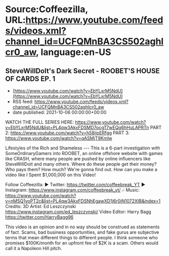 # Source:Coffeezilla, URL:https://www.youtube.com/feeds/videos.xml?channel_id=UCFQMnBA3CS502aghlcr0_aw, language:en-US

## SteveWillDoIt's Dark Secret - ROOBET'S HOUSE OF CARDS EP. 1
 - [https://www.youtube.com/watch?v=EbYLxrM5NdU](https://www.youtube.com/watch?v=EbYLxrM5NdU)
 - RSS feed: https://www.youtube.com/feeds/videos.xml?channel_id=UCFQMnBA3CS502aghlcr0_aw
 - date published: 2021-10-06 00:00:00+00:00

WATCH THE FULL SERIES HERE: https://www.youtube.com/watch?v=EbYLxrM5NdU&list=PL4qw3AkxFDSMD7ocgT7wEQq6hHuLAPRTn
PART 2: https://www.youtube.com/watch?v=h58ijoERfgg
PART 3: https://www.youtube.com/watch?v=qASMjT9Kmlw

Lifestyles of the Rich and Shameless --- This is a 6-part investigation with SomeOrdinaryGamers into ROOBET, an online offshore website with games like CRASH, where many people are pushed by online influencers like SteveWillDoit and many others. Where do these people get their money? Who pays them? How much? We're gonna find out. How can you make a video like I Spent $1,000,000 on this Video!

Follow Coffeezilla: 
► Twitter: https://twitter.com/coffeebreak_YT
► Instagram: https://www.instagram.com/coffeebreak_yt/
🎶 Music: https://www.youtube.com/watch?v=nMSQ1yoPT2c&list=PL4qw3AkxFDSNhEgawXD1j6r0iN1072XIB&index=1
Credits: 
3D Artist: Ed Leszczynski https://www.instagram.com/ed_leszczynski/
Video Editor: Harry Bagg  https://twitter.com/HarryBagg96

This video is an opinion and in no way should be construed as statements of fact. Scams, bad business opportunities, and fake gurus are subjective terms that mean different things to different people. I think someone who promises $100K/month for an upfront fee of $2K is a scam. Others would call it a Napoleon Hill pitch.

